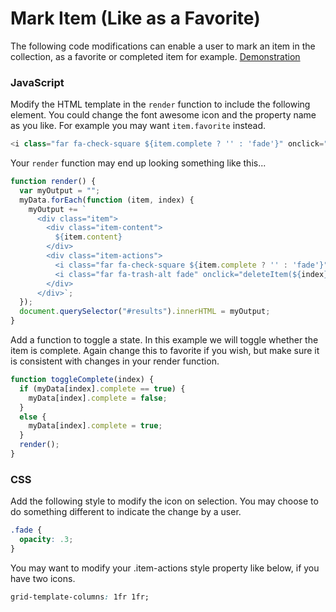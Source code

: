 # Mark Item (Like as a Favorite)
The following code modifications can enable a user to mark an item in the collection, as a favorite or completed item for example. [Demonstration](https://repl.it/@jimlyst/mark-item)


### JavaScript
Modify the HTML template in the `render` function to include the following element. You could change the font awesome icon and the property name as you like. For example you may want `item.favorite` instead.
```js
<i class="far fa-check-square ${item.complete ? '' : 'fade'}" onclick="toggleComplete(${index})"></i>
```


Your `render` function may end up looking something like this...
```js
function render() {
  var myOutput = "";
  myData.forEach(function (item, index) {
    myOutput += `
      <div class="item">
        <div class="item-content">
          ${item.content}
        </div>
        <div class="item-actions">
          <i class="far fa-check-square ${item.complete ? '' : 'fade'}" onclick="toggleComplete(${index})"></i>
          <i class="far fa-trash-alt fade" onclick="deleteItem(${index})"></i>
        </div>
      </div>`;
  });
  document.querySelector("#results").innerHTML = myOutput;
}
```
Add a function to toggle a state. In this example we will toggle whether the item is complete. Again change this to favorite if you wish, but make sure it is consistent with changes in your render function.

```js
function toggleComplete(index) {
  if (myData[index].complete == true) {
    myData[index].complete = false;
  }
  else {
    myData[index].complete = true;
  }
  render();
}
```

### CSS

Add the following style to modify the icon on selection. You may choose to do something different to indicate the change by a user.
```css
.fade {
  opacity: .3;
}
```

You may want to modify your .item-actions style property like below, if you have two icons.
```css
grid-template-columns: 1fr 1fr;
```
